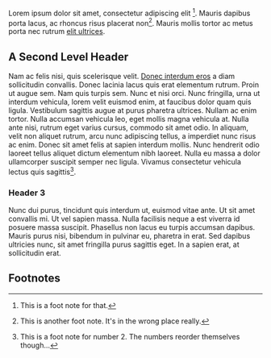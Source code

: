 Lorem ipsum dolor sit amet, consectetur adipiscing elit [^1]. Mauris dapibus porta lacus, ac rhoncus risus placerat non[^test]. Mauris mollis tortor ac metus porta nec rutrum [elit ultrices][ref1].

A Second Level Header
---------------------

Nam ac felis nisi, quis scelerisque velit. [Donec interdum eros](/contents/glock/ "This is a link to the page on the glock") a diam sollicitudin convallis. Donec lacinia lacus quis erat elementum rutrum. Proin ut augue sem. Nam quis turpis sem. Nunc et nisi orci. Nunc fringilla, urna ut interdum vehicula, lorem velit euismod enim, at faucibus dolor quam quis ligula. Vestibulum sagittis augue at purus pharetra ultrices. Nullam ac enim tortor. Nulla accumsan vehicula leo, eget mollis magna vehicula at. Nulla ante nisi, rutrum eget varius cursus, commodo sit amet odio. In aliquam, velit non aliquet rutrum, arcu nunc adipiscing tellus, a imperdiet nunc risus ac enim. Donec sit amet felis at sapien interdum mollis. Nunc hendrerit odio laoreet tellus aliquet dictum elementum nibh laoreet. Nulla eu massa a dolor ullamcorper suscipit semper nec ligula. Vivamus consectetur vehicula lectus quis sagittis[^2].

### Header 3

Nunc dui purus, tincidunt quis interdum ut, euismod vitae ante. Ut sit amet convallis mi. Ut vel sapien massa. Nulla facilisis neque a est viverra id posuere massa suscipit. Phasellus non lacus eu turpis accumsan dapibus. Mauris purus nisi, bibendum in pulvinar eu, pharetra in erat. Sed dapibus ultricies nunc, sit amet fringilla purus sagittis eget. In a sapien erat, at sollicitudin erat.

[ref1]: http://www.engineroomapps.com/ "This is a sample link"

Footnotes
---------
[^1]: This is a foot note for that.
[^2]: This is a foot note for number 2. The numbers reorder themselves though...
[^test]: This is another foot note. It's in the wrong place really.

